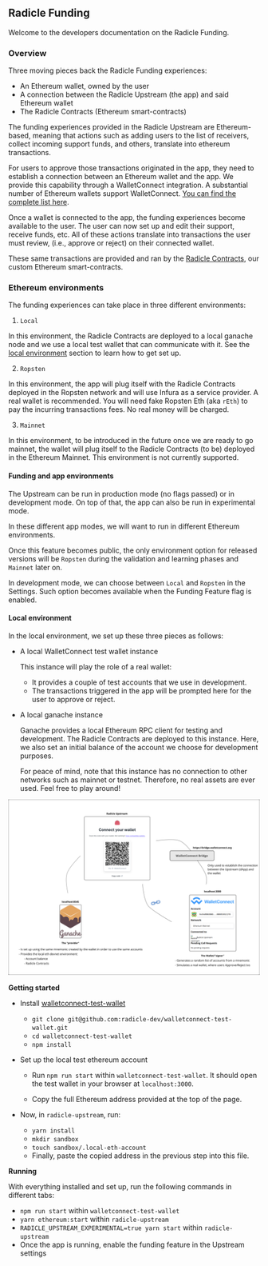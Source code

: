 ## Radicle Funding

Welcome to the developers documentation on the Radicle Funding.

### Overview

Three moving pieces back the Radicle Funding experiences:

- An Ethereum wallet, owned by the user
- A connection between the Radicle Upstream (the app) and said Ethereum wallet
- The Radicle Contracts (Ethereum smart-contracts)

The funding experiences provided in the Radicle Upstream are Ethereum-based,
meaning that actions such as adding users to the list of receivers, collect
incoming support funds, and others, translate into ethereum transactions.

For users to approve those transactions originated in the app, they need to
establish a connection between an Ethereum wallet and the app. We provide this
capability through a WalletConnect integration. A substantial number of Ethereum
wallets support WalletConnect. [You can find the complete list here][wcw].

Once a wallet is connected to the app, the funding experiences become available
to the user. The user can now set up and edit their support, receive funds, etc.
All of these actions translate into transactions the user must review, (i.e.,
approve or reject) on their connected wallet.

These same transactions are provided and ran by the [Radicle Contracts][rc], our
custom Ethereum smart-contracts.

### Ethereum environments

The funding experiences can take place in three different environments:

1. `Local`

  In this environment, the Radicle Contracts are deployed to a local ganache node
  and we use a local test wallet that can communicate with it. See the
  [local environment](#local-environment) section to learn how to get set up.

2. `Ropsten`

  In this environment, the app will plug itself with the Radicle Contracts deployed
  in the Ropsten network and will use Infura as a service provider. A real wallet
  is recommended. You will need fake Ropsten Eth (aka `rEth`) to pay the incurring
  transactions fees. No real money will be charged.

3. `Mainnet`

  In this environment, to be introduced in the future once we are ready to go mainnet,
  the wallet will plug itself to the Radicle Contracts (to be) deployed in the Ethereum
  Mainnet. This environment is not currently supported.

#### Funding and app environments

The Upstream can be run in production mode (no flags passed) or in development mode.
On top of that, the app can also be run in experimental mode.

In these different app modes, we will want to run in different Ethereum environments.

Once this feature becomes public, the only environment option for released versions
will be `Ropsten` during the validation and learning phases and `Mainnet` later on.

In development mode, we can choose between `Local` and `Ropsten` in the Settings.
Such option becomes available when the Funding Feature flag is enabled.

#### Local environment

In the local environment, we set up these three pieces as follows:

- A local WalletConnect test wallet instance

  This instance will play the role of a real wallet:
    - It provides a couple of test accounts that we use in development.
    - The transactions triggered in the app will be prompted here for the user
      to approve or reject.

- A local ganache instance

  Ganache provides a local Ethereum RPC client for testing and development. The
  Radicle Contracts are deployed to this instance. Here, we also set an initial
  balance of the account we choose for development purposes.

  For peace of mind, note that this instance has no connection to other networks
  such as mainnet or testnet. Therefore, no real assets are ever used. Feel free
  to play around!

![Radicle Funding Development Set up][dev-setup]

**Getting started**

- Install [walletconnect-test-wallet][wctw]

  - `git clone git@github.com:radicle-dev/walletconnect-test-wallet.git`
  - `cd walletconnect-test-wallet`
  - `npm install`

- Set up the local test ethereum account

  - Run `npm run start` within `walletconnect-test-wallet`. It should open the
    test wallet in your browser at `localhost:3000`.

  - Copy the full Ethereum address provided at the top of the page.

- Now, in `radicle-upstream`, run:

  - `yarn install`
  - `mkdir sandbox`
  - `touch sandbox/.local-eth-account`
  - Finally, paste the copied address in the previous step into this file.

**Running**

With everything installed and set up, run the following commands in different
tabs:

- `npm run start` within `walletconnect-test-wallet`
- `yarn ethereum:start` within `radicle-upstream`
- `RADICLE_UPSTREAM_EXPERIMENTAL=true yarn start` within `radicle-upstream`
- Once the app is running, enable the funding feature in the Upstream settings


[wcw]:https://walletconnect.org/wallets/
[wctw]:https://github.com/radicle-dev/walletconnect-test-wallet
[rc]:https://github.com/radicle-dev/radicle-contracts
[dev-setup]:./funding-dev-setup.svg "Radicle Funding Development Set up"

